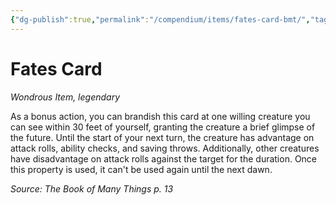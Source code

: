 ```yaml
---
{"dg-publish":true,"permalink":"/compendium/items/fates-card-bmt/","tags":["compendium/src/5e/bmt","item/rarity/legendary","item/wondrous"]}
---
```


# Fates Card
*Wondrous Item, legendary*  


As a bonus action, you can brandish this card at one willing creature you can see within 30 feet of yourself, granting the creature a brief glimpse of the future. Until the start of your next turn, the creature has advantage on attack rolls, ability checks, and saving throws. Additionally, other creatures have disadvantage on attack rolls against the target for the duration. Once this property is used, it can't be used again until the next dawn.

*Source: The Book of Many Things p. 13*